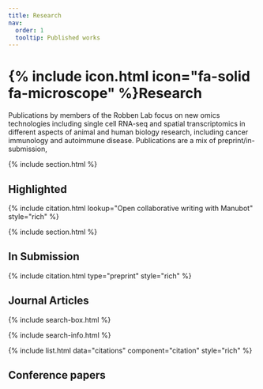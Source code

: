 ```yaml
---
title: Research
nav:
  order: 1
  tooltip: Published works
---
```


# {% include icon.html icon="fa-solid fa-microscope" %}Research

Publications by members of the Robben Lab focus on new omics technologies including single cell RNA-seq and spatial transcriptomics in different aspects of animal and human biology research, including cancer immunology and autoimmune disease. Publications are a mix of preprint/in-submission, 

{% include section.html %}

## Highlighted

{% include citation.html lookup="Open collaborative writing with Manubot" style="rich" %}

{% include section.html %}

## In Submission

{% include citation.html type="preprint" style="rich" %}

## Journal Articles

{% include search-box.html %}

{% include search-info.html %}

{% include list.html data="citations" component="citation" style="rich" %}

## Conference papers


